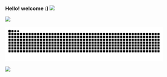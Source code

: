 ### Hello! welcome :) <img src="https://github.com/leticiadasilva/leticiadasilva/blob/main/images/Hi.gif" width="30px">

<div>
  <a href="https://github.com/scussel">
  <img height="160em" src="https://github-readme-stats.vercel.app/api?username=scussel&show_icons=true&theme=dark&include_all_commits=true&count_private=true"/>
</div>

![Snake animation](https://github.com/scussel/scussel/blob/output/github-contribution-grid-snake.svg)

![](https://komarev.com/ghpvc/?username=scussel&color=red&style=flat)
